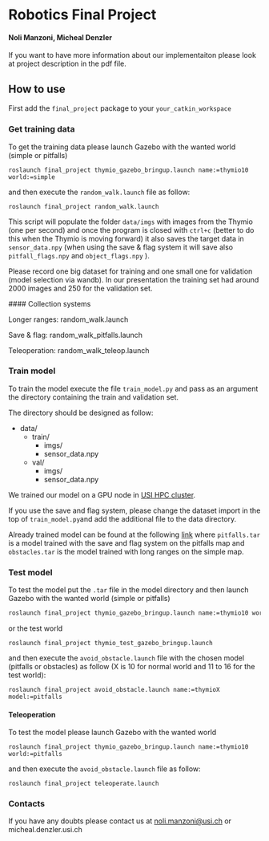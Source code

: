 # Robotics Final Project

#### Noli Manzoni, Micheal Denzler

If you want to have more information about our implementaiton please look at project description in the pdf file.

## How to use

First add the `final_project` package to your `your_catkin_workspace`

### Get training data
To get the training data please launch Gazebo with the wanted world (simple or pitfalls)
```
roslaunch final_project thymio_gazebo_bringup.launch name:=thymio10 world:=simple
```
and then execute the `random_walk.launch` file as follow:
```
roslaunch final_project random_walk.launch
```
This script will populate the folder `data/imgs` with images from the Thymio (one per second) and once the program is closed with `ctrl+c` (better to do this when the Thymio is moving forward) it also saves the target data in `sensor_data.npy` (when using the save & flag system it will save also ` pitfall_flags.npy` and `object_flags.npy` ).

Please record one big dataset for training and one small one for validation (model selection via wandb). In our presentation the training set had around 2000 images and 250 for the validation set.

#### Collection systems

Longer ranges: random_walk.launch

Save & flag: random_walk_pitfalls.launch

Teleoperation: random_walk_teleop.launch

### Train model

To train the model execute the file `train_model.py` and pass as an argument the directory containing the train and validation set.

The directory should be designed as follow:

* data/
    * train/
        * imgs/
        * sensor_data.npy
    * val/
        * imgs/
        * sensor_data.npy

We trained our model on a GPU node in [USI HPC cluster](https://intranet.ics.usi.ch/HPC).

If you use the save and flag system, please change the dataset import in the top of `train_model.py`and add the additional file to the data directory.

Already trained model can be found at the following [link](https://mega.nz/folder/FhQjVQhB#WGYx3LL-L5fwcznx5PM3tw) where  `pitfalls.tar` is a model trained with the save and flag system on the pitfalls map and `obstacles.tar` is the model trained with long ranges on the simple map.

### Test model
To test the model put the `.tar` file in the model directory and then  launch Gazebo with the wanted world (simple or pitfalls)
```bash
roslaunch final_project thymio_gazebo_bringup.launch name:=thymio10 world:=simple
```
or the test world

```
roslaunch final_project thymio_test_gazebo_bringup.launch
```

and then execute the `avoid_obstacle.launch` file with the chosen model (pitfalls or obstacles) as follow (X is 10 for normal world and 11 to 16 for the test world):

```
roslaunch final_project avoid_obstacle.launch name:=thymioX model:=pitfalls
```

#### Teleoperation

To test the model please launch Gazebo with the wanted world 

```
roslaunch final_project thymio_gazebo_bringup.launch name:=thymio10 world:=pitfalls
```
and then execute the `avoid_obstacle.launch` file as follow:
```
roslaunch final_project teleoperate.launch
```
### Contacts 

If you have any doubts please contact us at noli.manzoni@usi.ch or micheal.denzler.usi.ch